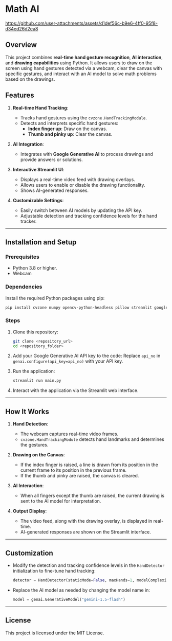 # Math AI

https://github.com/user-attachments/assets/d1def56c-b9e6-4ff0-95f8-d34ed26d2ea8

## Overview
This project combines **real-time hand gesture recognition**, **AI interaction**, and **drawing capabilities** using Python. It allows users to draw on the screen using hand gestures detected via a webcam, clear the canvas with specific gestures, and interact with an AI model to solve math problems based on the drawings.

## Features
1. **Real-time Hand Tracking**:
   - Tracks hand gestures using the `cvzone.HandTrackingModule`.
   - Detects and interprets specific hand gestures:
     - **Index finger up**: Draw on the canvas.
     - **Thumb and pinky up**: Clear the canvas.

2. **AI Integration**:
   - Integrates with **Google Generative AI** to process drawings and provide answers or solutions.

3. **Interactive Streamlit UI**:
   - Displays a real-time video feed with drawing overlays.
   - Allows users to enable or disable the drawing functionality.
   - Shows AI-generated responses.

4. **Customizable Settings**:
   - Easily switch between AI models by updating the API key.
   - Adjustable detection and tracking confidence levels for the hand tracker.

---

## Installation and Setup

### Prerequisites
- Python 3.8 or higher.
- Webcam

### Dependencies
Install the required Python packages using pip:

```bash
pip install cvzone numpy opencv-python-headless pillow streamlit google-generativeai
```

### Steps
1. Clone this repository:
   ```bash
   git clone <repository_url>
   cd <repository_folder>
   ```
2. Add your Google Generative AI API key to the code:
   Replace `api_no` in `genai.configure(api_key=api_no)` with your API key.

3. Run the application:
   ```bash
   streamlit run main.py
   ```

4. Interact with the application via the Streamlit web interface.

---

## How It Works
1. **Hand Detection**:
   - The webcam captures real-time video frames.
   - `cvzone.HandTrackingModule` detects hand landmarks and determines the gestures.

2. **Drawing on the Canvas**:
   - If the index finger is raised, a line is drawn from its position in the current frame to its position in the previous frame.
   - If the thumb and pinky are raised, the canvas is cleared.

3. **AI Interaction**:
   - When all fingers except the thumb are raised, the current drawing is sent to the AI model for interpretation.

4. **Output Display**:
   - The video feed, along with the drawing overlay, is displayed in real-time.
   - AI-generated responses are shown on the Streamlit interface.

---

## Customization
- Modify the detection and tracking confidence levels in the `HandDetector` initialization to fine-tune hand tracking:
  ```python
  detector = HandDetector(staticMode=False, maxHands=1, modelComplexity=1, detectionCon=0.7, minTrackCon=0.5)
  ```

- Replace the AI model as needed by changing the model name in:
  ```python
  model = genai.GenerativeModel("gemini-1.5-flash")
  ```

---

## License
This project is licensed under the MIT License.

